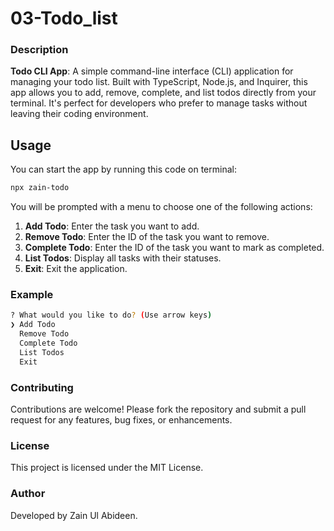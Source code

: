 # 03-Todo_list

### Description

**Todo CLI App**: A simple command-line interface (CLI) application for managing your todo list. Built with TypeScript, Node.js, and Inquirer, this app allows you to add, remove, complete, and list todos directly from your terminal. It's perfect for developers who prefer to manage tasks without leaving their coding environment.

## Usage

You can start the app by running this code on terminal:

```bash
npx zain-todo
```

You will be prompted with a menu to choose one of the following actions:

1. **Add Todo**: Enter the task you want to add.
2. **Remove Todo**: Enter the ID of the task you want to remove.
3. **Complete Todo**: Enter the ID of the task you want to mark as completed.
4. **List Todos**: Display all tasks with their statuses.
5. **Exit**: Exit the application.

### Example

```bash
? What would you like to do? (Use arrow keys)
❯ Add Todo
  Remove Todo
  Complete Todo
  List Todos
  Exit
```

### Contributing

Contributions are welcome! Please fork the repository and submit a pull request for any features, bug fixes, or enhancements.

### License

This project is licensed under the MIT License.

### Author

Developed by Zain Ul Abideen.
